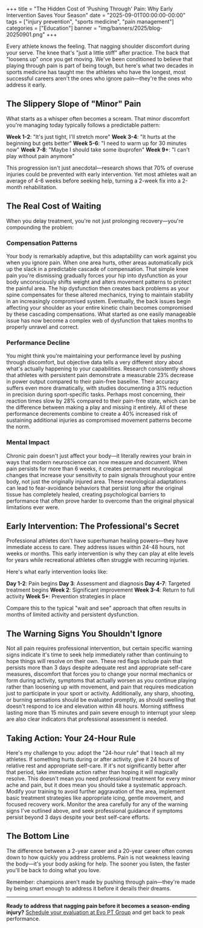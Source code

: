 +++
title = "The Hidden Cost of 'Pushing Through' Pain: Why Early Intervention Saves Your Season"
date = "2025-09-01T00:00:00-00:00"
tags = ["injury prevention", "sports medicine", "pain management"]
categories = ["Education"]
banner = "img/banners/2025/blog-20250901.png"
+++

Every athlete knows the feeling. That nagging shoulder discomfort during your serve. The knee that's "just a little stiff" after practice. The back that "loosens up" once you get moving. We've been conditioned to believe that playing through pain is part of being tough, but here's what two decades in sports medicine has taught me: the athletes who have the longest, most successful careers aren't the ones who ignore pain—they're the ones who address it early.

## The Slippery Slope of "Minor" Pain

What starts as a whisper often becomes a scream. That minor discomfort you're managing today typically follows a predictable pattern:

**Week 1-2**: "It's just tight, I'll stretch more"
**Week 3-4**: "It hurts at the beginning but gets better"
**Week 5-6**: "I need to warm up for 30 minutes now"
**Week 7-8**: "Maybe I should take some ibuprofen"
**Week 9+**: "I can't play without pain anymore"

This progression isn't just anecdotal—research shows that 70% of overuse injuries could be prevented with early intervention. Yet most athletes wait an average of 4-6 weeks before seeking help, turning a 2-week fix into a 2-month rehabilitation.

## The Real Cost of Waiting

When you delay treatment, you're not just prolonging recovery—you're compounding the problem:

### Compensation Patterns
Your body is remarkably adaptive, but this adaptability can work against you when you ignore pain. When one area hurts, other areas automatically pick up the slack in a predictable cascade of compensation. That simple knee pain you're dismissing gradually forces your hip into dysfunction as your body unconsciously shifts weight and alters movement patterns to protect the painful area. The hip dysfunction then creates back problems as your spine compensates for these altered mechanics, trying to maintain stability in an increasingly compromised system. Eventually, the back issues begin affecting your shoulder as your entire kinetic chain becomes compromised by these cascading compensations. What started as one easily manageable issue has now become a complex web of dysfunction that takes months to properly unravel and correct.

### Performance Decline
You might think you're maintaining your performance level by pushing through discomfort, but objective data tells a very different story about what's actually happening to your capabilities. Research consistently shows that athletes with persistent pain demonstrate a measurable 23% decrease in power output compared to their pain-free baseline. Their accuracy suffers even more dramatically, with studies documenting a 31% reduction in precision during sport-specific tasks. Perhaps most concerning, their reaction times slow by 28% compared to their pain-free state, which can be the difference between making a play and missing it entirely. All of these performance decrements combine to create a 40% increased risk of sustaining additional injuries as compromised movement patterns become the norm.

### Mental Impact
Chronic pain doesn't just affect your body—it literally rewires your brain in ways that modern neuroscience can now measure and document. When pain persists for more than 6 weeks, it creates permanent neurological changes that increase your sensitivity to pain signals throughout your entire body, not just the originally injured area. These neurological adaptations can lead to fear-avoidance behaviors that persist long after the original tissue has completely healed, creating psychological barriers to performance that often prove harder to overcome than the original physical limitations ever were.

## Early Intervention: The Professional's Secret

Professional athletes don't have superhuman healing powers—they have immediate access to care. They address issues within 24-48 hours, not weeks or months. This early intervention is why they can play at elite levels for years while recreational athletes often struggle with recurring injuries.

Here's what early intervention looks like:

**Day 1-2**: Pain begins
**Day 3**: Assessment and diagnosis
**Day 4-7**: Targeted treatment begins
**Week 2**: Significant improvement
**Week 3-4**: Return to full activity
**Week 5+**: Prevention strategies in place

Compare this to the typical "wait and see" approach that often results in months of limited activity and persistent dysfunction.

## The Warning Signs You Shouldn't Ignore

Not all pain requires professional intervention, but certain specific warning signs indicate it's time to seek help immediately rather than continuing to hope things will resolve on their own. These red flags include pain that persists more than 3 days despite adequate rest and appropriate self-care measures, discomfort that forces you to change your normal mechanics or form during activity, symptoms that actually worsen as you continue playing rather than loosening up with movement, and pain that requires medication just to participate in your sport or activity. Additionally, any sharp, shooting, or burning sensations should be evaluated promptly, as should swelling that doesn't respond to ice and elevation within 48 hours. Morning stiffness lasting more than 15 minutes and pain severe enough to interrupt your sleep are also clear indicators that professional assessment is needed.

## Taking Action: Your 24-Hour Rule

Here's my challenge to you: adopt the "24-hour rule" that I teach all my athletes. If something hurts during or after activity, give it 24 hours of relative rest and appropriate self-care. If it's not significantly better after that period, take immediate action rather than hoping it will magically resolve. This doesn't mean you need professional treatment for every minor ache and pain, but it does mean you should take a systematic approach. Modify your training to avoid further aggravation of the area, implement basic treatment strategies like appropriate icing, gentle movement, and focused recovery work. Monitor the area carefully for any of the warning signs I've outlined above, and seek professional guidance if symptoms persist beyond 3 days despite your best self-care efforts.

## The Bottom Line

The difference between a 2-year career and a 20-year career often comes down to how quickly you address problems. Pain is not weakness leaving the body—it's your body asking for help. The sooner you listen, the faster you'll be back to doing what you love.

Remember: champions aren't made by pushing through pain—they're made by being smart enough to address it before it derails their dreams.

---

**Ready to address that nagging pain before it becomes a season-ending injury?** [Schedule your evaluation at Evo PT Group](https://scheduling.go.promptemr.com/onlineScheduling?w=2408&s=DL) and get back to peak performance.
